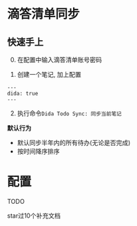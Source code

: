 # 滴答清单同步

## 快速手上

0. 在配置中输入滴答清单账号密码

1. 创建一个笔记, 加上配置
```
---
dida: true
---

```
2. 执行命令`Dida Todo Sync: 同步当前笔记`

**默认行为**

- 默认同步半年内的所有待办(无论是否完成)
- 按时间降序排序

# 配置

TODO  

star过10个补充文档

